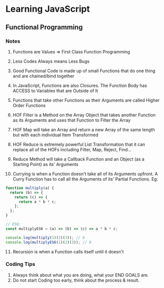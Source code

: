 # Learning JavaScript

## Functional Programming

### Notes

1. Functions are Values => First Class Function Programming
2. Less Codes Always means Less Bugs
3. Good Functional Code is made up of small Functions that do one thing and are chained/bind together
4. In JavaScript, Functions are also Closures. The Function Body has ACCESS to Variables that are Outside of It
5. Functions that take other Functions as their Arguments are called Higher Order Functions
6. HOF Filter is a Method on the Array Object that takes another Function as its Arguments and uses that Function to Filter the Array
7. HOF Map will take an Array and return a new Array of the same length but with each individual Item Transformed

8. HOF Reduce is extremely powerful List Transformation that it can replace all of the HOFs including Filter, Map, Reject, Find...
9. Reduce Method will take a Callback Function and an Object (as a Starting Point) as its' Arguments
10. Currying is when a Function doesn't take all of its Arguments upfront. A Curry Function has to call all the Arguments of its' Partial Functions. Eg:

```javascript
function multiply(a) {
  return (b) => {
    return (c) => {
      return a * b * c;
    };
  };
}

// ES6:
const multiplyES6 = (a) => (b) => (c) => a * b * c;

console.log(multiply(1)(2)(3)); // 6
console.log(multiplyES6(1)(2)(3)); // 6
```

11. Recursion is when a Function calls itself until it doesn't

### Coding Tips

1. Always think about what you are doing, what your END GOALS are.
2. Do not start Coding too early, think about the process & result.
